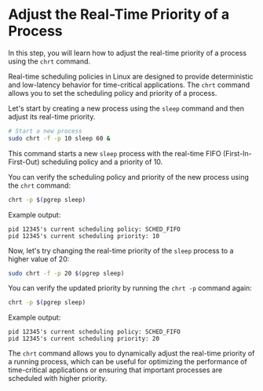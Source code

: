 # Adjust the Real-Time Priority of a Process

In this step, you will learn how to adjust the real-time priority of a process using the `chrt` command.

Real-time scheduling policies in Linux are designed to provide deterministic and low-latency behavior for time-critical applications. The `chrt` command allows you to set the scheduling policy and priority of a process.

Let's start by creating a new process using the `sleep` command and then adjust its real-time priority.

```bash
# Start a new process
sudo chrt -f -p 10 sleep 60 &
```

This command starts a new `sleep` process with the real-time FIFO (First-In-First-Out) scheduling policy and a priority of 10.

You can verify the scheduling policy and priority of the new process using the `chrt` command:

```bash
chrt -p $(pgrep sleep)
```

Example output:

```
pid 12345's current scheduling policy: SCHED_FIFO
pid 12345's current scheduling priority: 10
```

Now, let's try changing the real-time priority of the `sleep` process to a higher value of 20:

```bash
sudo chrt -f -p 20 $(pgrep sleep)
```

You can verify the updated priority by running the `chrt -p` command again:

```bash
chrt -p $(pgrep sleep)
```

Example output:

```
pid 12345's current scheduling policy: SCHED_FIFO
pid 12345's current scheduling priority: 20
```

The `chrt` command allows you to dynamically adjust the real-time priority of a running process, which can be useful for optimizing the performance of time-critical applications or ensuring that important processes are scheduled with higher priority.
